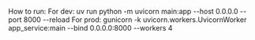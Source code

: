 How to run:
For dev:
uv run python -m uvicorn main:app --host 0.0.0.0 --port 8000 --reload
For prod:
gunicorn -k uvicorn.workers.UvicornWorker app_service:main --bind 0.0.0.0:8000 --workers 4
